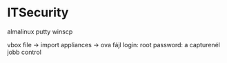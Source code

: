 # ITSecurity

almalinux
putty
winscp

vbox file -> import appliances -> ova fájl
login: root password: a
capturenél jobb control
